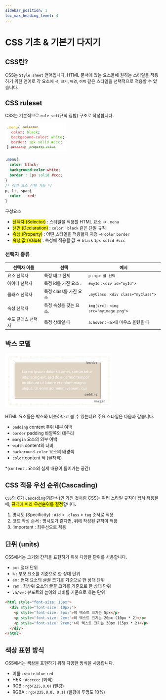 ```yaml
---
sidebar_position: 1
toc_max_heading_level: 4
---
```


# CSS 기초 & 기본기 다지기

## CSS란?

CSS는 `Style sheet` 언어입니다. HTML 문서에 있는 요소들에 원하는 스타일을 적용하기 위한 언어로 각 요소에 `색`, `크기`, `배경`, `여백` 같은 스타일을 선택적으로 적용할 수 있습니다.


## CSS ruleset
CSS는 기본적으로 `rule set`(규칙 집합) 구조로 작성합니다.

![css ruleset](./img/ruleset.png)
```css
.menu{
  color: black;
  background-color:white;
  border : 1px solid #ccc;
}
/* 여러 요소 선택 가능 */
p, li, span{
  color : red;
}
```

구성요소
- <mark>선택자 (Selector)</mark> : 스타일을 적용할 HTML 요소 → `.menu`
- <mark>선언 (Declaration)</mark> : `color: black` 같은 단일 규칙
- <mark>속성 (Property)</mark> : 어떤 스타일을 적용할지 지정 → `color` `border`
- <mark>속성 값 (Value)</mark> : 속성에 적용될 값 → `black` `1px solid #ccc`


### 선택자 종류
| **선택자 이름** | **선택** | **예시** |
| --- | --- | --- |
| 요소 선택자 | 특정 태그 전체 | `p` : `<p> 를 선택` |
| 아이디 선택자 | 특정 id를 가진 요소 . | `#myId` : `<div id="myId">` |
| 클래스 선택자 | 특정 class를 가진 요소 | `.myClass` : `<div class="myClass">` |
| 속성 선택자 | 특정 속성을 갖는 요소. | `img[src]` : `<img src="myimage.png">` |
| 수도 클래스 선택자 | 특정 상태일 때 | `a:hover` : `<a>`에 마우스 올렸을 때 |


## 박스 모델

![CSS BOX](./img/cssbox.png)

HTML 요소들은 박스와 비슷하다고 볼 수 있는데요 주요 스타일은 다음과 같습니다.

- `padding` content 주위 내부 여백
- `border` padding 바깥쪽의 테두리
- `margin` 요소의 외부 여백
- `width` content의 너비 
- `background-color` 요소의 배경색
- `color` content 색 (글자색)

*(`content` : 요소의 실제 내용이 들어가는 공간)

## CSS 적용 우선 순위(Cascading)

`CSS`의 C가 `Cascading`(계단식)인 가진 것처럼 CSS는 여러 스타일 규칙이 겹쳐 적용될때, <mark>규칙에 따라 우선순위를 결정</mark>합니다.

1. 명시도 (Specificity) : `#id` > `.class` > `tag` 순서로 적용
2. 코드 작성 순서 : 명시도가 같다면, 뒤에 작성된 규칙이 적용
3. !important : 최우선으로 적용


## 단위 (units)

CSS에서는 크기와 간격을 표현하기 위해 다양한 단위를 사용합니다.
- `px` : 절대 단위
- `%` : 부모 요소를 기준으로 한 상대 단위
- `em` : 현재 요소의 글꼴 크기를 기준으로 한 상대 단위
- `rem` : 최상위 요소의 글꼴 크기를 기준으로 한 상대 단위
- `vh/vw` : 뷰포트의 높이와 너비를 기준으로 하는 단위

```html
<html style="font-size: 15px">
  <div style="font-size: 10px;">
    <p style="font-size: 5px;">이 텍스트 크기는 5px</p>
    <p style="font-size: 2em;">이 텍스트 크기는 20px (10px * 2)</p>
    <p style="font-size: 2rem;">이 텍스트 크기는 30px (15px * 2)</p>
  </div>
</html>

```


## 색상 표현 방식

CSS에서는 색상을 표현하기 위해 다양한 방식을 사용합니다.

- 이름 : `white` `blue` `red`
- HEX : `#cccccc` (회색)
- RGB : `rgb(225,0,0)` (빨강)
- RGBA : `rgb(225,0,0, 0.1)` (빨강에 투명도 10%)

